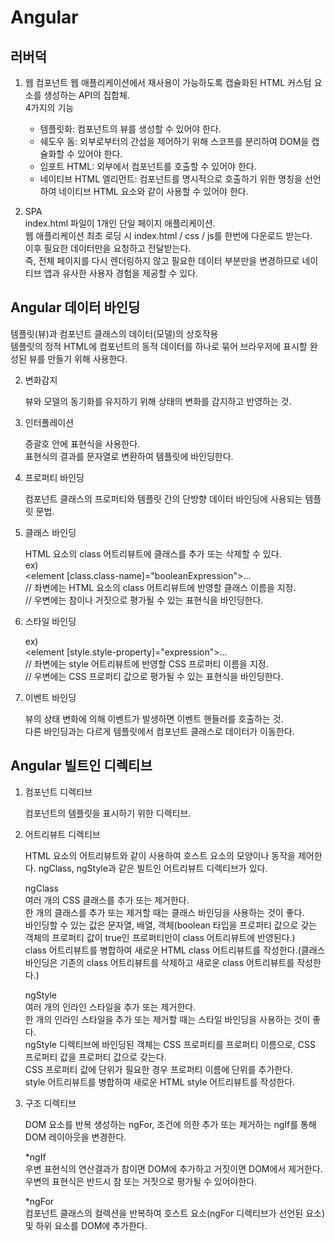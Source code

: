 # Angular  

## 러버덕  

1. 웹 컴포넌트
  웹 애플리케이션에서 재사용이 가능하도록 캡슐화된 HTML 커스텀 요소를 생성하는 API의 집합체.  
  4가지의 기능
    - 템플릿화: 컴포넌트의 뷰를 생성할 수 있어야 한다.    
    - 쉐도우 돔: 외부로부터의 간섭을 제어하기 위해 스코프를 분리하여 DOM을 캡슐화할 수 있어야 한다.    
    - 임포트 HTML: 외부에서 컴포넌트를 호출할 수 있어야 한다.    
    - 네이티브 HTML 엘리먼트: 컴포넌트를 명시적으로 호출하기 위한 명칭을 선언하여 네이티브 HTML 요소와 같이 사용할 수 있어야 한다.  

2. SPA  
  index.html 파일이 1개인 단일 페이지 애플리케이션.  
  웹 애플리케이션 최초 로딩 시 index.html / css / js를 한번에 다운로드 받는다.  
  이후 필요한 데이터만을 요청하고 전달받는다.  
  즉, 전체 페이지를 다시 렌더링하지 않고 필요한 데이터 부분만을 변경하므로 네이티브 앱과 유사한 사용자 경험을 제공할 수 있다.    




## Angular 데이터 바인딩  
템플릿(뷰)과 컴포넌트 클래스의 데이터(모델)의 상호작용    
템플릿의 정적 HTML에 컴포넌트의 동적 데이터를 하나로 묶어 브라우저에 표시할 완성된 뷰를 만들기 위해 사용한다.  

2. 변화감지  

    뷰와 모델의 동기화를 유지하기 위해 상태의 변화를 감지하고 반영하는 것.  

3. 인터폴레이션  

    증괄호 안에 표현식을 사용한다.  
    표현식의 결과를 문자열로 변환하여 템플릿에 바인딩한다.  

4. 프로퍼티 바인딩   

    컴포넌트 클래스의 프로퍼티와 템플릿 간의 단방향 데이터 바인딩에 사용되는 템플릿 문법.  

5. 클래스 바인딩  

    HTML 요소의 class 어트리뷰트에 클래스를 추가 또는 삭제할 수 있다.  
    ex)  
    <element [class.class-name]="booleanExpression">...</element>  
    // 좌변에는 HTML 요소의 class 어트리뷰트에 반영할 클래스 이름을 지정.    
    // 우변에는 참이나 거짓으로 평가될 수 있는 표현식을 바인딩한다.  

6. 스타일 바인딩  

    ex)  
    <element [style.style-property]="expression">...</element>  
    // 좌변에는 style 어트리뷰트에 반영할 CSS 프로퍼티 이름을 지정.   
    // 우변에는 CSS 프로퍼티 값으로 평가될 수 있는 표현식을 바인딩한다.  

7. 이벤트 바인딩  

    뷰의 상태 변화에 의해 이벤트가 발생하면 이벤트 핸들러를 호출하는 것.  
    다른 바인딩과는 다르게 템플릿에서 컴포넌트 클래스로 데이터가 이동한다.  


## Angular 빌트인 디렉티브  

1. 컴포넌트 디렉티브  

    컴포넌트의 템플릿을 표시하기 위한 디렉티브.  

2. 어트리뷰트 디렉티브  

    HTML 요소의 어트리뷰트와 같이 사용하여 호스트 요소의 모양이나 동작을 제어한다. 
    ngClass, ngStyle과 같은 빌트인 어트리뷰트 디렉티브가 있다.  

      ngClass  
      여러 개의 CSS 클래스를 추가 또는 제거한다.    
      한 개의 클래스를 추가 또는 제거할 때는 클래스 바인딩을 사용하는 것이 좋다.  
      바인딩할 수 있는 값은 문자열, 배열, 객체(boolean 타입을 프로퍼티 값으로 갖는 객체의 프로퍼티 값이 true인 프로퍼티만이 class 어트리뷰트에 반영된다.)  
      class 어트리뷰트를 병합하여 새로운 HTML class 어트리뷰트를 작성한다.(클래스 바인딩은 기존의 class 어트리뷰트를 삭제하고 새로운 class 어트리뷰트를 작성한다.)  

      ngStyle  
      여러 개의 인라인 스타일을 추가 또는 제거한다.  
      한 개의 인라인 스타일을 추가 또는 제거할 때는 스타일 바인딩을 사용하는 것이 좋다.  
      ngStyle 디렉티브에 바인딩된 객체는 CSS 프로퍼티를 프로퍼티 이름으로, CSS 프로퍼티 값을 프로퍼티 값으로 갖는다.  
      CSS 프로퍼티 값에 단위가 필요한 경우 프로퍼티 이름에 단위를 추가한다.  
      style 어트리뷰트를 병합하여 새로운 HTML style 어트리뷰트를 작성한다.      


3. 구조 디렉티브  

      DOM 요소를 반복 생성하는 ngFor, 조건에 의한 추가 또는 제거하는 ngIf를 통해 DOM 레이아웃을 변경한다.  

      *ngIf  
      우변 표현식의 연산결과가 참이면 DOM에 추가하고 거짓이면 DOM에서 제거한다.  
      우변의 표현식은 반드시 참 또는 거짓으로 평가될 수 있어야한다.  

      *ngFor  
      컴포넌트 클래스의 컬렉션을 반복하여 호스트 요소(ngFor 디렉티브가 선언된 요소) 및 하위 요소를 DOM에 추가한다.  